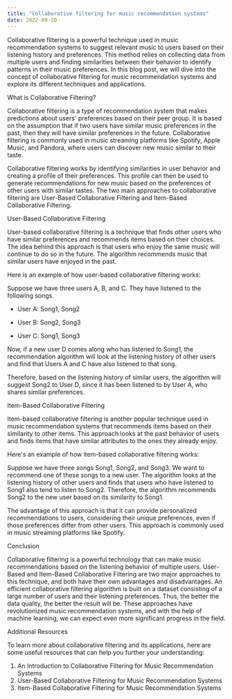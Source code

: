```yaml
---
title: "Collaborative filtering for music recommendation systems"
date: 2022-09-20
---
```





Collaborative filtering is a powerful technique used in music recommendation systems to suggest relevant music to users based on their listening history and preferences. This method relies on collecting data from multiple users and finding similarities between their behavior to identify patterns in their music preferences. In this blog post, we will dive into the concept of collaborative filtering for music recommendation systems and explore its different techniques and applications.

What is Collaborative Filtering?

Collaborative filtering is a type of recommendation system that makes predictions about users' preferences based on their peer group. It is based on the assumption that if two users have similar music preferences in the past, then they will have similar preferences in the future. Collaborative filtering is commonly used in music streaming platforms like Spotify, Apple Music, and Pandora, where users can discover new music similar to their taste.

Collaborative filtering works by identifying similarities in user behavior and creating a profile of their preferences. This profile can then be used to generate recommendations for new music based on the preferences of other users with similar tastes. The two main approaches to collaborative filtering are User-Based Collaborative Filtering and Item-Based Collaborative Filtering.

User-Based Collaborative Filtering

User-based collaborative filtering is a technique that finds other users who have similar preferences and recommends items based on their choices. The idea behind this approach is that users who enjoy the same music will continue to do so in the future. The algorithm recommends music that similar users have enjoyed in the past.

Here is an example of how user-based collaborative filtering works:

Suppose we have three users A, B, and C. They have listened to the following songs.

- User A: Song1, Song2

- User B: Song2, Song3

- User C: Song1, Song3

Now, if a new user D comes along who has listened to Song1, the recommendation algorithm will look at the listening history of other users and find that Users A and C have also listened to that song.

Therefore, based on the listening history of similar users, the algorithm will suggest Song2 to User D, since it has been listened to by User A, who shares similar preferences.

Item-Based Collaborative Filtering

Item-based collaborative filtering is another popular technique used in music recommendation systems that recommends items based on their similarity to other items. This approach looks at the past behavior of users and finds items that have similar attributes to the ones they already enjoy.

Here's an example of how item-based collaborative filtering works:

Suppose we have three songs Song1, Song2, and Song3. We want to recommend one of these songs to a new user. The algorithm looks at the listening history of other users and finds that users who have listened to Song1 also tend to listen to Song2. Therefore, the algorithm recommends Song2 to the new user based on its similarity to Song1.

The advantage of this approach is that it can provide personalized recommendations to users, considering their unique preferences, even if those preferences differ from other users. This approach is commonly used in music streaming platforms like Spotify.

Conclusion

Collaborative filtering is a powerful technology that can make music recommendations based on the listening behavior of multiple users. User-Based and Item-Based Collaborative Filtering are two major approaches to this technique, and both have their own advantages and disadvantages. An efficient collaborative filtering algorithm is built on a dataset consisting of a large number of users and their listening preferences. Thus, the better the data quality, the better the result will be. These approaches have revolutionized music recommendation systems, and with the help of machine learning, we can expect even more significant progress in the field.

Additional Resources

To learn more about collaborative filtering and its applications, here are some useful resources that can help you further your understanding:

1. An Introduction to Collaborative Filtering for Music Recommendation Systems
2. User-Based Collaborative Filtering for Music Recommendation Systems
3. Item-Based Collaborative Filtering for Music Recommendation Systems
